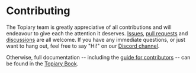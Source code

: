 # Contributing

The Topiary team is greatly appreciative of all contributions and will
endeavour to give each the attention it deserves. [Issues], [pull
requests] and [discussions] are all welcome. If you have any immediate
questions, or just want to hang out, feel free to say "Hi!" on our
[Discord channel].

Otherwise, full documentation -- including the [guide for contributors]
-- can be found in the [Topiary Book].

[issues]: https://github.com/tweag/topiary/issues
[pull requests]: https://github.com/tweag/topiary/pulls
[discussions]: https://github.com/tweag/topiary/discussions
[discord channel]: https://discord.gg/FSnkvNyyzC
[guide for contributors]: https://topiary.tweag.io/book/guides/contributing.html
[topiary book]: https://topiary.tweag.io/book
